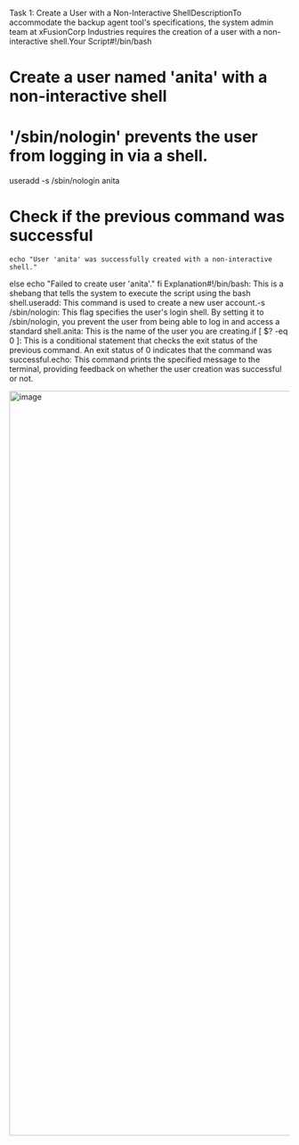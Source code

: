 Task 1: Create a User with a Non-Interactive ShellDescriptionTo accommodate the backup agent tool's specifications, the system admin team at xFusionCorp Industries requires the creation of a user with a non-interactive shell.Your Script#!/bin/bash
# Create a user named 'anita' with a non-interactive shell
# '/sbin/nologin' prevents the user from logging in via a shell.
useradd -s /sbin/nologin anita

# Check if the previous command was successful

    echo "User 'anita' was successfully created with a non-interactive shell."
else
    echo "Failed to create user 'anita'."
fi
Explanation#!/bin/bash: This is a shebang that tells the system to execute the script using the bash shell.useradd: This command is used to create a new user account.-s /sbin/nologin: This flag specifies the user's login shell. By setting it to /sbin/nologin, you prevent the user from being able to log in and access a standard shell.anita: This is the name of the user you are creating.if [ $? -eq 0 ]: This is a conditional statement that checks the exit status of the previous command. An exit status of 0 indicates that the command was successful.echo: This command prints the specified message to the terminal, providing feedback on whether the user creation was successful or not.

<img width="1362" height="1336" alt="image" src="https://github.com/user-attachments/assets/d363bc07-f438-46e5-be8c-514e7bb92794" />
